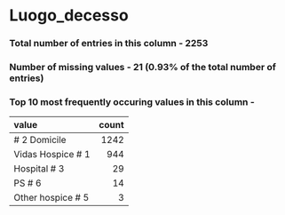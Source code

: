 
# Luogo_decesso

### Total number of entries in this column - 2253

### Number of missing values - 21 (0.93% of the total number of entries)

### Top 10 most frequently occuring values in this column -

| value             |   count |
|:------------------|--------:|
| # 2 Domicile      |    1242 |
| Vidas Hospice # 1 |     944 |
| Hospital # 3      |      29 |
| PS # 6            |      14 |
| Other hospice # 5 |       3 |
